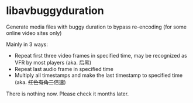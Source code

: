 libavbuggyduration
==================

Generate media files with buggy duration to bypass re-encoding (for some online video sites only)

Mainly in 3 ways:
* Repeat first three video frames in specified time, may be recognized as VFR by most players (aka. 后黑)
* Repeat last audio frame in specified time
* Multiply all timestamps and make the last timestamp to specified time (aka. ~~红色有角三~~倍速)

There is nothing now. Please check it months later.
